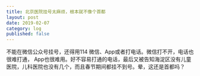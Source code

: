 ```yaml
---
title: 北京医院挂号太麻烦，根本就不像个首都
layout: post
date: 2019-02-07
category: log
published: false
---
```


不能在微信公众号挂号，还得用114 微信、App或者打电话。微信打不开，电话也很难打通， App也很难用。好不容易打通的电话，最后又被告知海淀区没有儿童医院，儿科医院也没有几个，而且春节期间都挂不到号。晕，这还是首都吗？